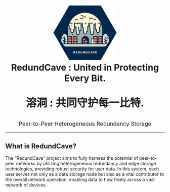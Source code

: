 <h1 align="center">
  <br>
  <img src="./RedundCave.png" alt="Kubo logo" title="RedundCave logo" width="200"></a>
  <br>
  RedundCave : United in Protecting Every Bit.
  <br>
  <p align="center" style="font-size: 2.1rem;">溶洞 : 共同守护每一比特.</p>
</h1>

<p align="center" style="font-size: 1.1rem;">Peer-to-Peer Heterogeneous Redundancy Storage</p>


<hr />

## What is RedundCave?

The “RedundCave” project aims to fully harness the potential of peer-to-peer networks by utilizing heterogeneous redundancy and edge storage technologies, providing robust security for user data. In this system, each user serves not only as a data storage node but also as a vital contributor to the overall network operation, enabling data to flow freely across a vast network of devices.


